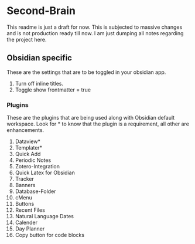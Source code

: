 # Second-Brain

This readme is just a draft for now. This is subjected to massive changes and is not production ready till now. I am just dumping all notes regarding the project here. 

## Obsidian specific 
These are the settings that are to be toggled in your obsidian app. 
1. Turn off inline titles. 
2. Toggle show frontmatter = true

### Plugins
These are the plugins that are being used along with Obsidian default workspace. Look for * to know that the plugin is a requirement, all other are enhancements.
1. Dataview*
2. Templater*
3. Quick Add 
4. Periodic Notes
5. Zotero-Integration
6. Quick Latex for Obsidian
7. Tracker
8. Banners
9. Database-Folder
10. cMenu
11. Buttons
12. Recent Files
13. Natural Language Dates 
14. Calender 
15. Day Planner 
16. Copy button for code blocks 
